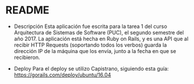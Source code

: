 # README

* Descripción
Esta aplicación fue escrita para la tarea 1 del curso Arquitectura de Sistemas de Software (PUC), el segundo semestre del año 2017. La aplicación está hecha en Ruby on Rails, y es una API que al recibir HTTP Requests (soportando todos los verbos) guarda la dirección IP de la máquina que los envía, junto a la fecha en que se recibieron. 

* Deploy
Para el deploy se utilizo Capistrano, siguiendo esta guía: https://gorails.com/deploy/ubuntu/16.04
